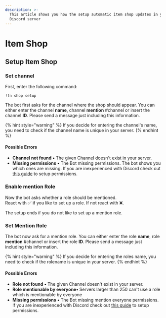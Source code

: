 ```yaml
---
description: >-
  This article shows you how the setup automatic item shop updates in your
  Discord server
---
```


# Item Shop

## Setup Item Shop

### Set channel

First, enter the following command:

```text
!fn shop setup
```

The bot first asks for the channel where the shop should appear. You can either enter the channel **name**, channel **mention** \#channel or insert the channel **ID**. Please send a message just including this information.

{% hint style="warning" %}
If you decide for entering the channel's name, you need to check if the channel name is unique in your server.
{% endhint %}

#### Possible Errors

* **Channel not found** **•** The given Channel doesn't exist in your server.
* **Missing permissions** **•** The Bot missing permissions. The bot shows you which ones are missing. If you are inexperienced with Discord check out [this guide](https://support.discord.com/hc/en-us/articles/206029707-How-do-I-set-up-Permissions-) to setup permissions.

### Enable mention Role

Now the bot asks whether a role should be mentioned.   
React with ✅ if you like to set up a role. If not react with ❌.

The setup ends if you do not like to set up a mention role.

### Set Mention Role

The bot now ask for a mention role. You can either enter the role **name**, role **mention** \#channel or insert the role **ID**. Please send a message just including this information.

{% hint style="warning" %}
If you decide for entering the roles name, you need to check if the rolename is unique in your server.
{% endhint %}

#### Possible Errors

* **Role not found** **•** The given Channel doesn't exist in your server.
* **Role mentionable by everyone•** Servers larger than 250 can't use a role which is mentionable by everyone
* **Missing permissions** **•** The Bot missing mention everyone permissions. If you are inexperienced with Discord check out [this guide](https://support.discord.com/hc/en-us/articles/206029707-How-do-I-set-up-Permissions-) to setup permissions.

